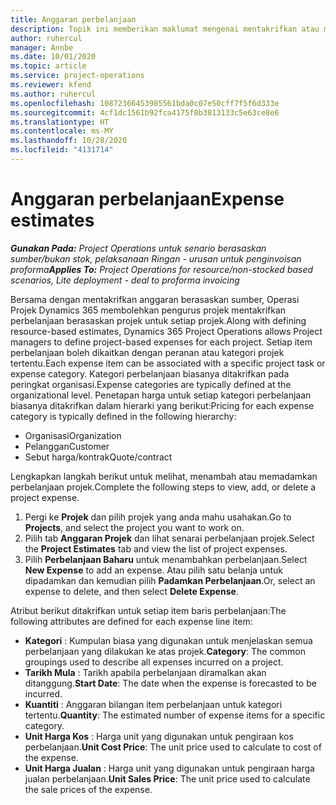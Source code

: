```yaml
---
title: Anggaran perbelanjaan
description: Topik ini memberikan maklumat mengenai mentakrifkan atau menganggarkan perbelanjaan berasaskan projek.
author: ruhercul
manager: Annbe
ms.date: 10/01/2020
ms.topic: article
ms.service: project-operations
ms.reviewer: kfend
ms.author: ruhercul
ms.openlocfilehash: 10872366453985561bda0c07e50cff7f5f6d333e
ms.sourcegitcommit: 4cf1dc1561b92fca4175f0b3813133c5e63ce8e6
ms.translationtype: HT
ms.contentlocale: ms-MY
ms.lasthandoff: 10/28/2020
ms.locfileid: "4131714"
---
```

# <a name="expense-estimates"></a><span data-ttu-id="dfbac-103">Anggaran perbelanjaan</span><span class="sxs-lookup"><span data-stu-id="dfbac-103">Expense estimates</span></span>
<span data-ttu-id="dfbac-104">_**Gunakan Pada:** Project Operations untuk senario berasaskan sumber/bukan stok, pelaksanaan Ringan - urusan untuk penginvoisan proforma_</span><span class="sxs-lookup"><span data-stu-id="dfbac-104">_**Applies To:** Project Operations for resource/non-stocked based scenarios, Lite deployment - deal to proforma invoicing_</span></span>

<span data-ttu-id="dfbac-105">Bersama dengan mentakrifkan anggaran berasaskan sumber, Operasi Projek Dynamics 365 membolehkan pengurus projek mentakrifkan perbelanjaan berasaskan projek untuk setiap projek.</span><span class="sxs-lookup"><span data-stu-id="dfbac-105">Along with defining resource-based estimates, Dynamics 365 Project Operations allows Project managers to define project-based expenses for each project.</span></span> <span data-ttu-id="dfbac-106">Setiap item perbelanjaan boleh dikaitkan dengan peranan atau kategori projek tertentu.</span><span class="sxs-lookup"><span data-stu-id="dfbac-106">Each expense item can be associated with a specific project task or expense category.</span></span> <span data-ttu-id="dfbac-107">Kategori perbelanjaan biasanya ditakrifkan pada peringkat organisasi.</span><span class="sxs-lookup"><span data-stu-id="dfbac-107">Expense categories are typically defined at the organizational level.</span></span> <span data-ttu-id="dfbac-108">Penetapan harga untuk setiap kategori perbelanjaan biasanya ditakrifkan dalam hierarki yang berikut:</span><span class="sxs-lookup"><span data-stu-id="dfbac-108">Pricing for each expense category is typically defined in the following hierarchy:</span></span>

- <span data-ttu-id="dfbac-109">Organisasi</span><span class="sxs-lookup"><span data-stu-id="dfbac-109">Organization</span></span>
- <span data-ttu-id="dfbac-110">Pelanggan</span><span class="sxs-lookup"><span data-stu-id="dfbac-110">Customer</span></span>
- <span data-ttu-id="dfbac-111">Sebut harga/kontrak</span><span class="sxs-lookup"><span data-stu-id="dfbac-111">Quote/contract</span></span>

<span data-ttu-id="dfbac-112">Lengkapkan langkah berikut untuk melihat, menambah atau memadamkan perbelanjaan projek.</span><span class="sxs-lookup"><span data-stu-id="dfbac-112">Complete the following steps to view, add, or delete a project expense.</span></span>

1. <span data-ttu-id="dfbac-113">Pergi ke **Projek** dan pilih projek yang anda mahu usahakan.</span><span class="sxs-lookup"><span data-stu-id="dfbac-113">Go to **Projects**, and select the project you want to work on.</span></span>
2. <span data-ttu-id="dfbac-114">Pilih tab **Anggaran Projek** dan lihat senarai perbelanjaan projek.</span><span class="sxs-lookup"><span data-stu-id="dfbac-114">Select the **Project Estimates** tab and view the list of project expenses.</span></span>
3. <span data-ttu-id="dfbac-115">Pilih **Perbelanjaan Baharu** untuk menambahkan perbelanjaan.</span><span class="sxs-lookup"><span data-stu-id="dfbac-115">Select **New Expense** to add an expense.</span></span> <span data-ttu-id="dfbac-116">Atau pilih satu belanja untuk dipadamkan dan kemudian pilih **Padamkan Perbelanjaan**.</span><span class="sxs-lookup"><span data-stu-id="dfbac-116">Or, select an expense to delete, and then select **Delete Expense**.</span></span>

<span data-ttu-id="dfbac-117">Atribut berikut ditakrifkan untuk setiap item baris perbelanjaan:</span><span class="sxs-lookup"><span data-stu-id="dfbac-117">The following attributes are defined for each expense line item:</span></span>

- <span data-ttu-id="dfbac-118">**Kategori** : Kumpulan biasa yang digunakan untuk menjelaskan semua perbelanjaan yang dilakukan ke atas projek.</span><span class="sxs-lookup"><span data-stu-id="dfbac-118">**Category**: The common groupings used to describe all expenses incurred on a project.</span></span>
- <span data-ttu-id="dfbac-119">**Tarikh Mula** : Tarikh apabila perbelanjaan diramalkan akan ditanggung.</span><span class="sxs-lookup"><span data-stu-id="dfbac-119">**Start Date**: The date when the expense is forecasted to be incurred.</span></span>
- <span data-ttu-id="dfbac-120">**Kuantiti** : Anggaran bilangan item perbelanjaan untuk kategori tertentu.</span><span class="sxs-lookup"><span data-stu-id="dfbac-120">**Quantity**: The estimated number of expense items for a specific category.</span></span>
- <span data-ttu-id="dfbac-121">**Unit Harga Kos** : Harga unit yang digunakan untuk pengiraan kos perbelanjaan.</span><span class="sxs-lookup"><span data-stu-id="dfbac-121">**Unit Cost Price**: The unit price used to calculate to cost of the expense.</span></span>
- <span data-ttu-id="dfbac-122">**Unit Harga Jualan** : Harga unit yang digunakan untuk pengiraan harga jualan perbelanjaan.</span><span class="sxs-lookup"><span data-stu-id="dfbac-122">**Unit Sales Price**: The unit price used to calculate the sale prices of the expense.</span></span>

